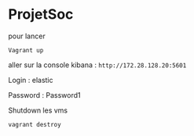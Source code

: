 # ProjetSoc

pour lancer 

```Vagrant up```

aller sur la console kibana : 
```http://172.28.128.20:5601```

Login : elastic

Password : Password1

Shutdown les vms 

```vagrant destroy```
